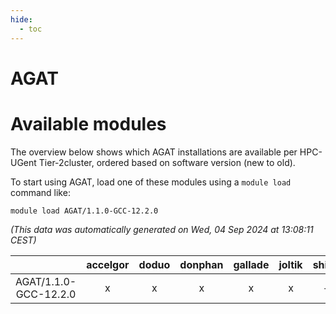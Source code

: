 ```yaml
---
hide:
  - toc
---
```


AGAT
====

# Available modules


The overview below shows which AGAT installations are available per HPC-UGent Tier-2cluster, ordered based on software version (new to old).

To start using AGAT, load one of these modules using a `module load` command like:

```shell
module load AGAT/1.1.0-GCC-12.2.0
```

*(This data was automatically generated on Wed, 04 Sep 2024 at 13:08:11 CEST)*  

| |accelgor|doduo|donphan|gallade|joltik|shinx|skitty|
| :---: | :---: | :---: | :---: | :---: | :---: | :---: | :---: |
|AGAT/1.1.0-GCC-12.2.0|x|x|x|x|x|-|x|
